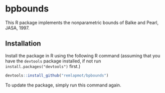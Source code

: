# bpbounds

This R package implements the nonparametric bounds of Balke and Pearl, JASA, 1997.

## Installation

Install the package in R using the following R command (assuming that you have the `devtools` 
package installed, if not run `install.packages("devtools")` first.)

``` r
devtools::install_github("remlapmot/bpbounds")
```
To update the package, simply run this command again.
